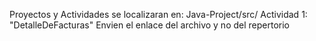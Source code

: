 Proyectos y Actividades se localizaran en: Java-Project/src/
Actividad 1: "DetalleDeFacturas"
Envien el enlace del archivo y no del repertorio
